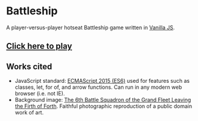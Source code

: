 # Battleship
A player-versus-player hotseat Battleship game written in [Vanilla JS](http://vanilla-js.com/).

## [Click here to play](https://eecs448-locked-in-coders.github.io/battleship/index.html)

## Works cited
- JavaScript standard: [ECMAScript 2015 (ES6)](http://www.ecma-international.org/ecma-262/6.0/index.html) used for features such as classes, let, for of, and arrow functions. Can run in any modern web browser (i.e. not IE).
- Background image: [The 6th Battle Squadron of the Grand Fleet Leaving the Firth of Forth](https://commons.wikimedia.org/wiki/File:The_6th_Battle_Squadron_of_the_Grand_Fleet_Leaving_the_Firth_of_Forth.jpg). Faithful photographic reproduction of a public domain work of art.